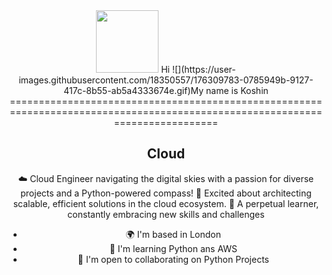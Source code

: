 <div id="header" align="center">  <img src="https://i.pinimg.com/originals/a6/24/42/a624428f7f43dc10ce3fcf523089f325.gif" width="100"/>
 Hi ![](https://user-images.githubusercontent.com/18350557/176309783-0785949b-9127-417c-8b55-ab5a4333674e.gif)My name is Koshin
==============================================================================================================================

Cloud
-----

☁️ Cloud Engineer navigating the digital skies with a passion for diverse projects and a Python-powered compass! 🐍 Excited about architecting scalable, efficient solutions in the cloud ecosystem. 🚀 A perpetual learner, constantly embracing new skills and challenges

* 🌍  I'm based in London
* 🧠  I'm learning Python ans AWS
* 🤝  I'm open to collaborating on Python Projects

 
